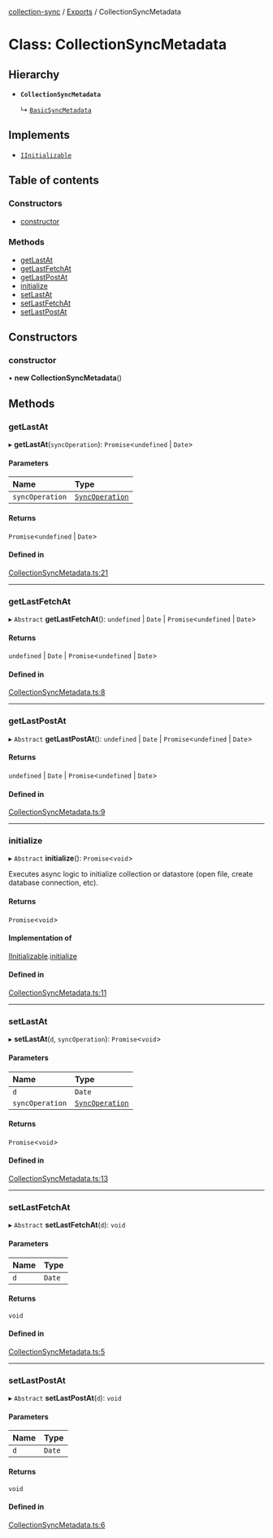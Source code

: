 [collection-sync](../README.md) / [Exports](../modules.md) / CollectionSyncMetadata

# Class: CollectionSyncMetadata

## Hierarchy

- **`CollectionSyncMetadata`**

  ↳ [`BasicSyncMetadata`](BasicSyncMetadata.md)

## Implements

- [`IInitializable`](../interfaces/IInitializable.md)

## Table of contents

### Constructors

- [constructor](CollectionSyncMetadata.md#constructor)

### Methods

- [getLastAt](CollectionSyncMetadata.md#getlastat)
- [getLastFetchAt](CollectionSyncMetadata.md#getlastfetchat)
- [getLastPostAt](CollectionSyncMetadata.md#getlastpostat)
- [initialize](CollectionSyncMetadata.md#initialize)
- [setLastAt](CollectionSyncMetadata.md#setlastat)
- [setLastFetchAt](CollectionSyncMetadata.md#setlastfetchat)
- [setLastPostAt](CollectionSyncMetadata.md#setlastpostat)

## Constructors

### constructor

• **new CollectionSyncMetadata**()

## Methods

### getLastAt

▸ **getLastAt**(`syncOperation`): `Promise`<`undefined` \| `Date`\>

#### Parameters

| Name | Type |
| :------ | :------ |
| `syncOperation` | [`SyncOperation`](../enums/SyncOperation.md) |

#### Returns

`Promise`<`undefined` \| `Date`\>

#### Defined in

[CollectionSyncMetadata.ts:21](https://github.com/ChrisVilches/Collection-Sync/blob/0dbe0dc/src/CollectionSyncMetadata.ts#L21)

___

### getLastFetchAt

▸ `Abstract` **getLastFetchAt**(): `undefined` \| `Date` \| `Promise`<`undefined` \| `Date`\>

#### Returns

`undefined` \| `Date` \| `Promise`<`undefined` \| `Date`\>

#### Defined in

[CollectionSyncMetadata.ts:8](https://github.com/ChrisVilches/Collection-Sync/blob/0dbe0dc/src/CollectionSyncMetadata.ts#L8)

___

### getLastPostAt

▸ `Abstract` **getLastPostAt**(): `undefined` \| `Date` \| `Promise`<`undefined` \| `Date`\>

#### Returns

`undefined` \| `Date` \| `Promise`<`undefined` \| `Date`\>

#### Defined in

[CollectionSyncMetadata.ts:9](https://github.com/ChrisVilches/Collection-Sync/blob/0dbe0dc/src/CollectionSyncMetadata.ts#L9)

___

### initialize

▸ `Abstract` **initialize**(): `Promise`<`void`\>

Executes async logic to initialize collection or datastore (open file, create database connection, etc).

#### Returns

`Promise`<`void`\>

#### Implementation of

[IInitializable](../interfaces/IInitializable.md).[initialize](../interfaces/IInitializable.md#initialize)

#### Defined in

[CollectionSyncMetadata.ts:11](https://github.com/ChrisVilches/Collection-Sync/blob/0dbe0dc/src/CollectionSyncMetadata.ts#L11)

___

### setLastAt

▸ **setLastAt**(`d`, `syncOperation`): `Promise`<`void`\>

#### Parameters

| Name | Type |
| :------ | :------ |
| `d` | `Date` |
| `syncOperation` | [`SyncOperation`](../enums/SyncOperation.md) |

#### Returns

`Promise`<`void`\>

#### Defined in

[CollectionSyncMetadata.ts:13](https://github.com/ChrisVilches/Collection-Sync/blob/0dbe0dc/src/CollectionSyncMetadata.ts#L13)

___

### setLastFetchAt

▸ `Abstract` **setLastFetchAt**(`d`): `void`

#### Parameters

| Name | Type |
| :------ | :------ |
| `d` | `Date` |

#### Returns

`void`

#### Defined in

[CollectionSyncMetadata.ts:5](https://github.com/ChrisVilches/Collection-Sync/blob/0dbe0dc/src/CollectionSyncMetadata.ts#L5)

___

### setLastPostAt

▸ `Abstract` **setLastPostAt**(`d`): `void`

#### Parameters

| Name | Type |
| :------ | :------ |
| `d` | `Date` |

#### Returns

`void`

#### Defined in

[CollectionSyncMetadata.ts:6](https://github.com/ChrisVilches/Collection-Sync/blob/0dbe0dc/src/CollectionSyncMetadata.ts#L6)
